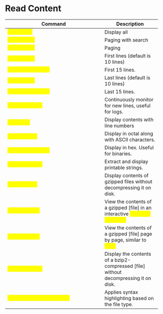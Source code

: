 # Read Content

<table><thead><tr><th width="304">Command</th><th>Description</th></tr></thead><tbody><tr><td><mark style="color:yellow;"><code>cat [file]</code></td><td>Display all</td></tr><tr><td><mark style="color:yellow;"><code>less [file]</code></td><td>Paging with search</td></tr><tr><td><mark style="color:yellow;"><code>more [file]</code></td><td>Paging</td></tr><tr><td><mark style="color:yellow;"><code>head [file]</code></td><td>First lines (default is 10 lines)</td></tr><tr><td><mark style="color:yellow;"><code>head -n 15 [file]</code></td><td>First 15 lines.</td></tr><tr><td><mark style="color:yellow;"><code>tail [file]</code></td><td>Last lines (default is 10 lines)</td></tr><tr><td><mark style="color:yellow;"><code>tail -n 15 [file]</code></td><td>Last 15 lines.</td></tr><tr><td><mark style="color:yellow;"><code>tail -f [file]</code></td><td>Continuously monitor for new lines, useful for logs.</td></tr><tr><td><mark style="color:yellow;"><code>nl [file]</code></td><td>Display contents with line numbers</td></tr><tr><td><mark style="color:yellow;"><code>od -c [file]</code></td><td>Display in octal along with ASCII characters.</td></tr><tr><td><mark style="color:yellow;"><code>hexdump -C [file]</code></td><td>Display in hex. Useful for binaries.</td></tr><tr><td><mark style="color:yellow;"><code>strings [file]</code></td><td>Extract and display printable strings.</td></tr><tr><td><mark style="color:yellow;"><code>zcat file.gz</code></td><td>Display contents of gzipped files without decompressing it on disk.</td></tr><tr><td><mark style="color:yellow;"><code>zless file.gz</code></td><td>View the contents of a gzipped [file] in an interactive <mark style="color:yellow;"><code>less</code>-like interface.</td></tr><tr><td><mark style="color:yellow;"><code>zmore file.gz</code></td><td>View the contents of a gzipped [file] page by page, similar to <mark style="color:yellow;"><code>more</code>.</td></tr><tr><td><mark style="color:yellow;"><code>bzcat file.bz2</code></td><td>Display the contents of a bzip2-compressed [file] without decompressing it on disk.</td></tr><tr><td><mark style="color:yellow;"><code>highlight --syntax [file]</code></td><td>Applies syntax highlighting based on the file type.</td></tr></tbody></table>
